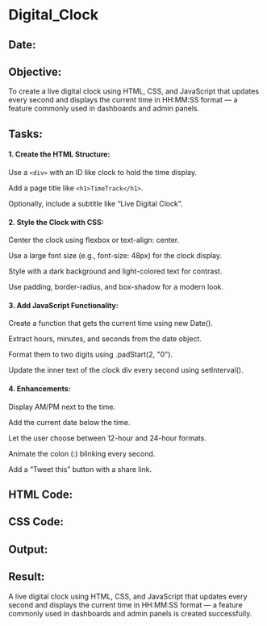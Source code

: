 # Digital_Clock
## Date:
## Objective:
To create a live digital clock using HTML, CSS, and JavaScript that updates every second and displays the current time in HH:MM:SS format — a feature commonly used in dashboards and admin panels.

## Tasks:

#### 1. Create the HTML Structure:
Use a ```<div>``` with an ID like clock to hold the time display.

Add a page title like ```<h1>TimeTrack</h1>```.

Optionally, include a subtitle like “Live Digital Clock”.

#### 2. Style the Clock with CSS:
Center the clock using flexbox or text-align: center.

Use a large font size (e.g., font-size: 48px) for the clock display.

Style with a dark background and light-colored text for contrast.

Use padding, border-radius, and box-shadow for a modern look.

#### 3. Add JavaScript Functionality:
Create a function that gets the current time using new Date().

Extract hours, minutes, and seconds from the date object.

Format them to two digits using .padStart(2, "0").

Update the inner text of the clock div every second using setInterval().

#### 4. Enhancements:
Display AM/PM next to the time.

Add the current date below the time.

Let the user choose between 12-hour and 24-hour formats.

Animate the colon (:) blinking every second.

Add a “Tweet this” button with a share link.
## HTML Code:
## CSS Code:
## Output:

## Result:
A live digital clock using HTML, CSS, and JavaScript that updates every second and displays the current time in HH:MM:SS format — a feature commonly used in dashboards and admin panels is created successfully.
